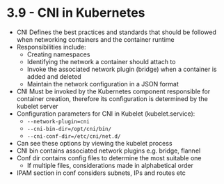 # 3.9 - CNI in Kubernetes

- CNI Defines the best practices and standards that should be followed when
networking containers and the container runtime
- Responsibilities include:
  - Creating namespaces
  - Identifying the network a container should attach to
  - Invoke the associated network plugin (bridge) when a container is added and
deleted
  - Maintain the network configuration in a JSON format
- CNI Must be invoked by the Kubernetes component responsible for container
creation, therefore its configuration is determined by the kubelet server
- Configuration parameters for CNI in Kubelet (kubelet.service):
  - `--network-plugin=cni`
  - `--cni-bin-dir=/opt/cni/bin/`
  - `--cni-conf-dir=/etc/cni/net.d/`
- Can see these options by viewing the kubelet process
- CNI bin contains associated network plugins e.g. bridge, flannel
- Conf dir contains config files to determine the most suitable one
  - If multiple files, considerations made in alphabetical order
- IPAM section in conf considers subnets, IPs and routes etc